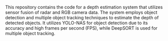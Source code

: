 This repository contains the code for a depth estimation system that utilizes sensor fusion of radar and RGB camera data. The system employs object detection and multiple object tracking techniques to estimate the depth of detected objects. It utilizes YOLO-NAS for object detection due to its accuracy and high frames per second (FPS), while DeepSORT is used for multiple object tracking.
